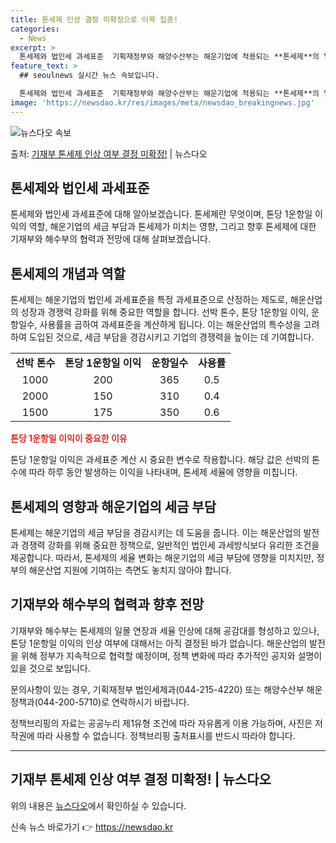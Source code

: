 ```yaml
---
title: 톤세제 인상 결정 미확정으로 이목 집중!
categories:
  - News
excerpt: >
  톤세제와 법인세 과세표준  기획재정부와 해양수산부는 해운기업에 적용되는 **톤세제**의 일몰 연장과 함께 톤…
feature_text: >
  ## seoulnews 실시간 뉴스 속보입니다.

  톤세제와 법인세 과세표준  기획재정부와 해양수산부는 해운기업에 적용되는 **톤세제**의 일몰 연장과 함께 톤…
image: 'https://newsdao.kr/res/images/meta/newsdao_breakingnews.jpg'
---
```


![뉴스다오 속보](https://newsdao.kr/res/images/meta/newsdao_breakingnews.jpg)

<p>출처: <a href="https://newsdao.kr/4474" rel="dofollow">기재부 톤세제 인상 여부 결정 미확정!</a> | 뉴스다오</p>

<h2 data-ke-size="size26">톤세제와 법인세 과세표준</h2>
<p data-ke-size="size16">톤세제와 법인세 과세표준에 대해 알아보겠습니다. 톤세제란 무엇이며, 톤당 1운항일 이익의 역할, 해운기업의 세금 부담과 톤세제가 미치는 영향, 그리고 향후 톤세제에 대한 기재부와 해수부의 협력과 전망에 대해 살펴보겠습니다.</p>

<h2 data-ke-size="size26">톤세제의 개념과 역할</h2>
<p data-ke-size="size16">톤세제는 해운기업의 법인세 과세표준을 특정 과세표준으로 산정하는 제도로, 해운산업의 성장과 경쟁력 강화를 위해 중요한 역할을 합니다. 선박 톤수, 톤당 1운항일 이익, 운항일수, 사용률을 곱하여 과세표준을 계산하게 됩니다. 이는 해운산업의 특수성을 고려하여 도입된 것으로, 세금 부담을 경감시키고 기업의 경쟁력을 높이는 데 기여합니다.</p>

<table>
    <tr>
        <td style="text-align: center; height: 17px;"><b>선박 톤수</b></td>
        <td style="text-align: center; height: 17px;"><b>톤당 1운항일 이익</b></td>
        <td style="text-align: center; height: 17px;"><b>운항일수</b></td>
        <td style="text-align: center; height: 17px;"><b>사용률</b></td>
    </tr>
    <tr>
        <td style="text-align: center; height: 17px;">1000</td>
        <td style="text-align: center; height: 17px;">200</td>
        <td style="text-align: center; height: 17px;">365</td>
        <td style="text-align: center; height: 17px;">0.5</td>
    </tr>
    <tr>
        <td style="text-align: center; height: 17px;">2000</td>
        <td style="text-align: center; height: 17px;">150</td>
        <td style="text-align: center; height: 17px;">310</td>
        <td style="text-align: center; height: 17px;">0.4</td>
    </tr>
    <tr>
        <td style="text-align: center; height: 17px;">1500</td>
        <td style="text-align: center; height: 17px;">175</td>
        <td style="text-align: center; height: 17px;">350</td>
        <td style="text-align: center; height: 17px;">0.6</td>
    </tr>
</table>

<b><span style="color: #ee2323;">톤당 1운항일 이익이 중요한 이유</span></b>
<p data-ke-size="size16">톤당 1운항일 이익은 과세표준 계산 시 중요한 변수로 작용합니다. 해당 값은 선박의 톤수에 따라 하루 동안 발생하는 이익을 나타내며, 톤세제 세율에 영향을 미칩니다.</p>

<h2 data-ke-size="size26">톤세제의 영향과 해운기업의 세금 부담</h2>
<p data-ke-size="size16">톤세제는 해운기업의 세금 부담을 경감시키는 데 도움을 줍니다. 이는 해운산업의 발전과 경쟁력 강화를 위해 중요한 정책으로, 일반적인 법인세 과세방식보다 유리한 조건을 제공합니다. 따라서, 톤세제의 세율 변화는 해운기업의 세금 부담에 영향을 미치지만, 정부의 해운산업 지원에 기여하는 측면도 놓치지 않아야 합니다.</p>

<h2 data-ke-size="size26">기재부와 해수부의 협력과 향후 전망</h2>
<p data-ke-size="size16">기재부와 해수부는 톤세제의 일몰 연장과 세율 인상에 대해 공감대를 형성하고 있으나, 톤당 1운항일 이익의 인상 여부에 대해서는 아직 결정된 바가 없습니다. 해운산업의 발전을 위해 정부가 지속적으로 협력할 예정이며, 정책 변화에 따라 추가적인 공지와 설명이 있을 것으로 보입니다.</p>

<p data-ke-size="size16">문의사항이 있는 경우, 기획재정부 법인세제과(044-215-4220) 또는 해양수산부 해운정책과(044-200-5710)로 연락하시기 바랍니다.</p>
<p data-ke-size="size16">정책브리핑의 자료는 공공누리 제1유형 조건에 따라 자유롭게 이용 가능하며, 사진은 저작권에 따라 사용할 수 없습니다. 정책브리핑 출처표시를 반드시 따라야 합니다.</p>

<hr>
<p data-ke-size="size16"></p>
<h2 data-ke-size="size26">기재부 톤세제 인상 여부 결정 미확정! | 뉴스다오</h2>
<p data-ke-size="size16">위의 내용은 <a href="https://newsdao.kr/4474">뉴스다오</a>에서 확인하실 수 있습니다.</p> 

신속 뉴스 바로가기 👉 <a href="https://newsdao.kr" rel="dofollow">https://newsdao.kr</a>



